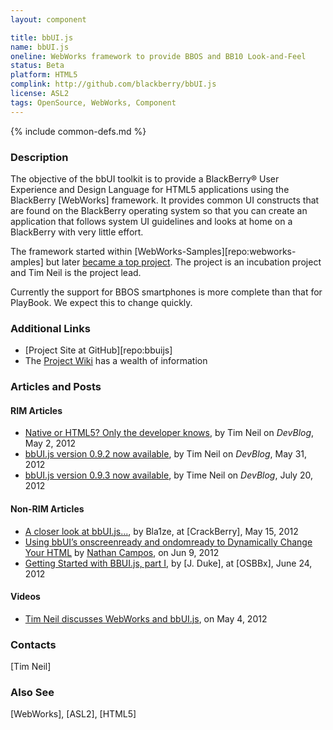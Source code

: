 ```yaml
---
layout: component

title: bbUI.js
name: bbUI.js
oneline: WebWorks framework to provide BBOS and BB10 Look-and-Feel
status: Beta
platform: HTML5
complink: http://github.com/blackberry/bbUI.js
license: ASL2
tags: OpenSource, WebWorks, Component
---
```

{% include common-defs.md %}

### Description

The objective of the bbUI toolkit is to provide a BlackBerry® User Experience and Design Language
for HTML5 applications using the BlackBerry [WebWorks] framework. It provides common UI constructs that
are found on the BlackBerry operating system so that you can create an application that follows
system UI guidelines and looks at home on a BlackBerry with very little effort.

The framework started within [WebWorks-Samples][repo:webworks-amples]
but later [became a top project](http://openbbnews.wordpress.com/2012/02/25/bbuijs/).
The project is an incubation project and Tim Neil is the project lead.

Currently the support for BBOS smartphones is more complete than that for PlayBook.  We expect this to change quickly.

### Additional Links
* [Project Site at GitHub][repo:bbuijs]
* The [Project Wiki](https://github.com/blackberry/bbUI.js/wiki) has a wealth of information

### Articles and Posts

#### RIM Articles
* [Native or HTML5? Only the developer knows](http://devblog.blackberry.com/2012/05/blackberry-10-bbui/),
by Tim Neil on *DevBlog*, May 2, 2012
* [bbUI.js version 0.9.2 now available](http://devblog.blackberry.com/2012/05/bbui-js-update-now-available/),
by Tim Neil on *DevBlog*, May 31, 2012
* [bbUI.js version 0.9.3 now available](http://devblog.blackberry.com/2012/07/bbui-js-version-0-9-3-now-available/),
by Time Neil on *DevBlog*, July 20, 2012

#### Non-RIM Articles
* [A closer look at bbUI.js...](http://crackberry.com/closer-look-bbuijs-rims-open-source-ui-toolkit-designed-help-create-applications-native-capabilities),
by Bla1ze, at [CrackBerry], May 15, 2012
* [Using bbUI’s onscreenready and ondomready to Dynamically Change Your HTML](http://nathancampos.me/post/24763995668/using-bbuis-onscreenready-and-ondomready-to) by [Nathan Campos](http://nathancampos.me/),
on Jun 9, 2012
* [Getting Started with BBUI.js, part I](http://opensourcebb.com/osbbx/index.php/tutorials/25-webworks-tutorials/bbui-js-tutorials/16-getting-started-with-bbui-js),
by [J. Duke], at [OSBBx], June 24, 2012

#### Videos
* [Tim Neil discusses WebWorks and bbUI.js](http://www.youtube.com/watch?v=_kPewENDF2M), on May 4, 2012

### Contacts
[Tim Neil]

### Also See
[WebWorks], [ASL2], [HTML5]
